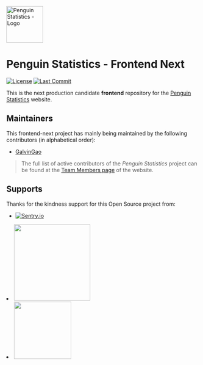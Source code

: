 <img src="https://penguin.upyun.galvincdn.com/logos/penguin_stats_logo.png"
     alt="Penguin Statistics - Logo"
     width="96px" />

# Penguin Statistics - Frontend Next

[![License](https://img.shields.io/github/license/penguin-statistics/frontend-next)](https://github.com/penguin-statistics/frontend-next/blob/dev/LICENSE)
[![Last Commit](https://img.shields.io/github/last-commit/penguin-statistics/frontend-next)](https://github.com/penguin-statistics/frontend-next/commits/dev)

This is the next production candidate **frontend** repository for the [Penguin Statistics](https://penguin-stats.io/?utm_source=github) website.

## Maintainers

This frontend-next project has mainly being maintained by the following contributors (in alphabetical order):

- [GalvinGao](https://github.com/GalvinGao)

> The full list of active contributors of the *Penguin Statistics* project can be found at the [Team Members page](https://penguin-stats.io/about/members) of the website.

## Supports

Thanks for the kindness support for this Open Source project from:

- [![Sentry.io](https://img.shields.io/badge/Sentry.io-DBD3E9?logo=sentry&style=flat&logoColor=DBD3E9&labelColor=16111C&color=9990AB)](https://sentry.io)

<li><a href="https://jetbrains.com/?from=penguin-statistics"><img src="https://resources.jetbrains.com/storage/products/company/brand/logos/jb_beam.png" width="200" /></a></li>
<li><a href="https://saucelabs.com"><img src="https://opensource.saucelabs.com/images/opensauce/powered-by-saucelabs-badge-red.png?sanitize=true" width="150" /></a></li>
